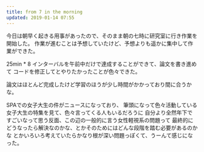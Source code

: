 ```yaml
---
title: from 7 in the morning
updated: 2019-01-14 07:55
---
```

今日は朝早く起きる用事があったので、そのまま朝の七時に研究室に行き作業を開始した。
作業が進むことは予想していたけど、予想よりも遥かに集中して作業ができた。

25min * 8 インターバルを午前中だけで達成することができて、論文を書き進めて
コードを修正してとやりたかったことが色々できた。

論文はほとんど完成したけど学習のほうが少し時間がかかっており間に合うかな。


SPAでの女子大生の件がニュースになっており、
筆頭になって色々活動している女子大生の特集を見て、色々言ってくる人もいるだろうに
自分より全然年下ですごいなって思う反面、この辺の一般的に言う女性軽視系の問題って
最終的にどうなったら解決なのかな、とかそのためにはどんな段階を踏む必要があるのかな
とかいろいろ考えていたらかなり根が深い問題っぽくて、うーんて感じになった。
